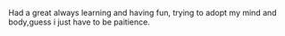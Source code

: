 Had a great always learning and having fun, trying to adopt my mind and body,guess i just have to be paitience.
